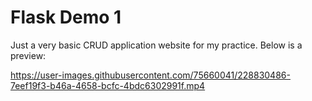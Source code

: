 # Flask Demo 1

Just a very basic CRUD application website for my practice. Below is a preview:

https://user-images.githubusercontent.com/75660041/228830486-7eef19f3-b46a-4658-bcfc-4bdc6302991f.mp4
